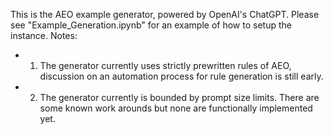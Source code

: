 This is the AEO example generator, powered by OpenAI's ChatGPT.
Please see "Example_Generation.ipynb" for an example of how to setup the instance.
Notes:
- 1. The generator currently uses strictly prewritten rules of AEO, discussion on an automation process for rule generation
is still early.
- 2. The generator currently is bounded by prompt size limits. There are some known work arounds but none are functionally implemented yet.
